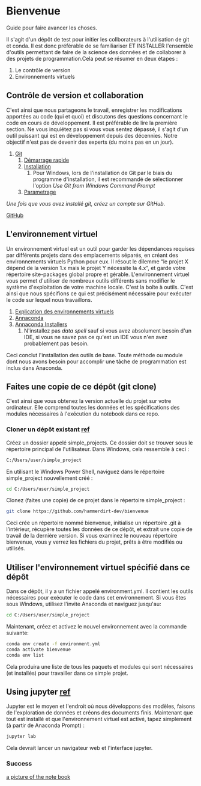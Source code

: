# Bienvenue
Guide pour faire avancer les choses. 

Il s'agit d'un dépôt de test pour initier les collborateurs à l'utilisation de git et conda. Il est donc préférable de se familiariser ET INSTALLER l'ensemble d'outils permettant de faire de la science des données et de collaborer à des projets de programmation.Cela peut se résumer en deux étapes :
1. Le contrôle de version
2. Environnements virtuels

## Contrôle de version et collaboration
C'est ainsi que nous partageons le travail, enregistrer les modifications apportées au code (qui et quoi) et discutons des questions concernant le code en cours de développement. Il est préférable de lire la première section. Ne vous inquiétez pas si vous vous sentez dépassé, il s'agit d'un outil puissant qui est en développement depuis des décennies. Notre objectif n'est pas de devenir des experts (du moins pas en un jour).

1. [Git](https://git-scm.com/book/fr/v2)
   1. [Démarrage rapide](https://git-scm.com/book/fr/v2/D%C3%A9marrage-rapide-%C3%80-propos-de-la-gestion-de-version)
   2. [Installation](https://git-scm.com/book/fr/v2/D%C3%A9marrage-rapide-Installation-de-Git)
      1. Pour Windows, lors de l'installation de Git par le biais du programme d'installation, il est recommandé de sélectionner l'option *Use Git from Windows Command Prompt*
   3. [Parametrage](https://git-scm.com/book/fr/v2/D%C3%A9marrage-rapide-Param%C3%A9trage-%C3%A0-la-premi%C3%A8re-utilisation-de-Git)

   
*Une fois que vous avez installé git, créez un compte sur GitHub.*

[GitHub](https://github.com/)

## L'environnement virtuel
Un environnement virtuel est un outil pour garder les dépendances requises par différents projets dans des emplacements séparés, en créant des environnements virtuels Python pour eux. Il résout le dilemme “le projet X dépend de la version 1.x mais le projet Y nécessite la 4.x”, et garde votre répertoire site-packages global propre et gérable. L'environnement virtuel vous permet d'utiliser de nombreux outils différents sans modifier le système d'exploitation de votre machine locale. C'est la boîte à outils. C'est ainsi que nous spécifions ce qui est précisément nécessaire pour exécuter le code sur lequel nous travaillons.

1. [Explication des environnements virtuels](https://www.pythoniste.fr/anaconda/les-environnements-virtuels-en-python-avec-anaconda/)
2. [Annaconda](https://www.anaconda.com/)
3. [Annaconda Installers](https://www.anaconda.com/products/distribution#Downloads)
   1. N'installez pas *data spell* sauf si vous avez absolument besoin d'un IDE, si vous ne savez pas ce qu'est un IDE vous n'en avez probablement pas besoin.

Ceci conclut l'installation des outils de base. Toute méthode ou module dont nous avons besoin pour accomplir une tâche de programmation est inclus dans Anaconda.

## Faites une copie de ce dépôt (git clone)

C'est ainsi que vous obtenez la version actuelle du projet sur votre ordinateur. Elle comprend toutes les données et les spécifications des modules nécessaires à l'exécution du notebook dans ce repo.

### Cloner un dépôt existant [ref](https://git-scm.com/book/fr/v2/Les-bases-de-Git-D%C3%A9marrer-un-d%C3%A9p%C3%B4t-Git) 



Créez un dossier appelé simple_projects. Ce dossier doit se trouver sous le répertoire principal de l'utilisateur. Dans Windows, cela ressemble à ceci :

```bash
C:/Users/user/simple_project
```

En utilisant le Windows Power Shell, naviguez dans le répertoire simple_project nouvellement créé :

```bash
cd C:/Users/user/simple_project
```

Clonez (faites une copie) de ce projet dans le répertoire simple_project :

```bash
git clone https://github.com/hammerdirt-dev/bienvenue
```

Ceci crée un répertoire nommé bienvenue, initialise un répertoire .git à l’intérieur, récupère toutes les données de ce dépôt, et extrait une copie de travail de la dernière version. Si vous examinez le nouveau répertoire bienvenue, vous y verrez les fichiers du projet, prêts à être modifiés ou utilisés.

## Utiliser l'environnement virtuel spécifié dans ce dépôt

Dans ce dépôt, il y a un fichier appelé environment.yml. Il contient les outils nécessaires pour exécuter le code dans cet environnement. Si vous êtes sous Windows, utilisez l'invite Anaconda et naviguez jusqu'au:
```bash
cd C:/Users/user/simple_project
```
Maintenant, créez et activez le nouvel environnement avec la commande suivante:
```bash
conda env create -f environment.yml
conda activate bienvenue
conda env list
```
Cela produira une liste de tous les paquets et modules qui sont nécessaires (et installés) pour travailler dans ce simple projet.

## Using jupyter [ref](https://jupyter.org/)
Jupyter est le moyen et l'endroit où nous développons des modèles, faisons de l'exploration de données et créons des documents finis. Maintenant que tout est installé et que l'environnement virtuel est activé, tapez simplement (à partir de Anaconda Prompt) :

```bash
jupyter lab
```
Cela devrait lancer un navigateur web et l'interface jupyter.

### Success

[a picture of the note book](/images/success.png?raw=true "Success")
